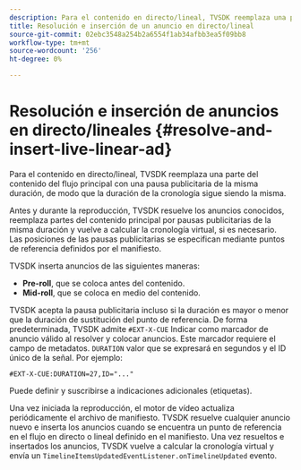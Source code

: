 ```yaml
---
description: Para el contenido en directo/lineal, TVSDK reemplaza una parte del contenido del flujo principal con una pausa publicitaria de la misma duración, de modo que la duración de la cronología sigue siendo la misma.
title: Resolución e inserción de un anuncio en directo/lineal
source-git-commit: 02ebc3548a254b2a6554f1ab34afbb3ea5f09bb8
workflow-type: tm+mt
source-wordcount: '256'
ht-degree: 0%

---
```


# Resolución e inserción de anuncios en directo/lineales {#resolve-and-insert-live-linear-ad}

Para el contenido en directo/lineal, TVSDK reemplaza una parte del contenido del flujo principal con una pausa publicitaria de la misma duración, de modo que la duración de la cronología sigue siendo la misma.

Antes y durante la reproducción, TVSDK resuelve los anuncios conocidos, reemplaza partes del contenido principal por pausas publicitarias de la misma duración y vuelve a calcular la cronología virtual, si es necesario. Las posiciones de las pausas publicitarias se especifican mediante puntos de referencia definidos por el manifiesto.

TVSDK inserta anuncios de las siguientes maneras:

* **Pre-roll**, que se coloca antes del contenido.
* **Mid-roll**, que se coloca en medio del contenido.

TVSDK acepta la pausa publicitaria incluso si la duración es mayor o menor que la duración de sustitución del punto de referencia. De forma predeterminada, TVSDK admite `#EXT-X-CUE` Indicar como marcador de anuncio válido al resolver y colocar anuncios. Este marcador requiere el campo de metadatos. `DURATION` valor que se expresará en segundos y el ID único de la señal. Por ejemplo:

```
#EXT-X-CUE:DURATION=27,ID="..."
```

Puede definir y suscribirse a indicaciones adicionales (etiquetas).

Una vez iniciada la reproducción, el motor de vídeo actualiza periódicamente el archivo de manifiesto. TVSDK resuelve cualquier anuncio nuevo e inserta los anuncios cuando se encuentra un punto de referencia en el flujo en directo o lineal definido en el manifiesto. Una vez resueltos e insertados los anuncios, TVSDK vuelve a calcular la cronología virtual y envía un `TimelineItemsUpdatedEventListener.onTimelineUpdated` evento.
